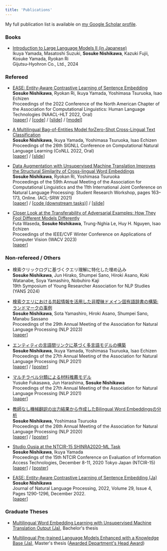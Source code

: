 ```yaml
---
title: 'Publications'
---
```


My full publication list is available on [my Google Scholar profile](https://scholar.google.co.jp/citations?user=LH021foAAAAJ&hl=en).

### Books

- [Introduction to Large Language Models II (in Japanese)](https://www.amazon.co.jp/dp/4297143933) \
Ikuya Yamada, Masatoshi Suzuki, **Sosuke Nishikawa**, Kazuki Fujii, Kosuke Yamada, Ryokan Ri \
Gijutsu-Hyohron Co., Ltd., 2024

### Refereed


- [EASE: Entity-Aware Contrastive Learning of Sentence Embedding](https://aclanthology.org/2022.naacl-main.284/) \
    **Sosuke Nishikawa**, Ryokan Ri, Ikuya Yamada, Yoshimasa Tsuruoka, Isao Echizen \
    Proceedings of the 2022 Conference of the North American Chapter of the Association for Computational Linguistics: Human Language Technologies (NAACL-HLT 2022, Oral) \
    [[paper](https://aclanthology.org/2022.naacl-main.284)] / [[code](https://github.com/studio-ousia/ease)]  / [[slide](https://sosuke.info/files/ease.pdf)]  / [[model](https://huggingface.co/sosuke)]

- [A Multilingual Bag-of-Entities Model forZero-Shot Cross-Lingual Text Classification](https://arxiv.org/pdf/2110.07792.pdf) \
    **Sosuke Nishikawa**, Ikuya Yamada, Yoshimasa Tsuruoka, Isao Echizen \
    Proceedings of the 26th SIGNLL Conference on Computational Natural Language Learning (CoNLL 2022, Oral) \
    [[paper](https://arxiv.org/pdf/2110.07792.pdf)] / [[slide](https://sosuke.info/files/m-boe.pdf)]

- [Data Augmentation with Unsupervised Machine Translation Improves the Structural Similarity of Cross-lingual Word Embeddings](https://aclanthology.org/2021.acl-srw.17/) \
    **Sosuke Nishikawa**, Ryokan Ri, Yoshimasa Tsuruoka \
    Proceedings of the 59th Annual Meeting of the Association for Computational Linguistics and the 11th International Joint Conference on Natural Language Processing: Student Research Workshop, pages 163–173, Online. (ACL-SRW 2021) \
    [[paper](https://aclanthology.org/2021.acl-srw.17/)] / [[code (downstream tasks)](https://github.com/Sosuke115/CLDC)]  / [[slide](https://sosuke115.github.io/files/umtvec_slide.pdf)]

- [Closer Look at the Transferability of Adversarial Examples: How They Fool Different Models Differently](https://arxiv.org/abs/2112.14337) \
    Futa Waseda, **Sosuke Nishikawa**, Trung-Nghia Le, Huy H. Nguyen, Isao Echizen\
    Proceedings of the IEEE/CVF Winter Conference on Applications of Computer Vision (WACV 2023) \
    [[paper](https://arxiv.org/abs/2112.14337)]


### Non-refereed / Others

- 検索クリックログに基づくクエリ理解に特化した埋め込み \
    **Sosuke Nishikawa**, Jun Hirako, Shumpei Sano, Hiroki Asano, Koki Watanabe, Soya Yamashiro, Nobuhiro Kaji \
    19th Symposium of Young Researcher Association for NLP Studies (YANS 2024)

- [検索クエリにおける共起情報を活用した非曖昧ドメイン固有語辞書の構築: ランドマークの事例](https://www.anlp.jp/proceedings/annual_meeting/2023/pdf_dir/Q6-10.pdf) \
    **Sosuke Nishikawa**, Sota Yamashiro, Hiroki Asano, Shumpei Sano, Manabu Sassano \
    Proceedings of the 29th Annual Meeting of the Association for Natural Language Processing (NLP 2023) \
    [[paper](https://www.anlp.jp/proceedings/annual_meeting/2023/pdf_dir/Q6-10.pdf)] 

- [エンティティの言語間リンクに基づく多言語モデルの構築](https://www.anlp.jp/proceedings/annual_meeting/2021/pdf_dir/P8-14.pdf) \
    **Sosuke Nishikawa**, Ikuya Yamada, Yoshimasa Tsuruoka, Isao Echizen \
    Proceedings of the 27th Annual Meeting of the Association for Natural Language Processing (NLP 2021) \
    [[paper](https://www.anlp.jp/proceedings/annual_meeting/2021/pdf_dir/P8-14.pdf)]  / [[poster](https://sosuke115.github.io/files/nlp2021_poster.pdf)]

- [マルチラベル分類による材料推薦モデル](https://www.anlp.jp/proceedings/annual_meeting/2021/pdf_dir/P4-21.pdf) \
    Yusuke Fukasawa, Jun Harashima, **Sosuke Nishikawa** \
    Proceedings of the 27th Annual Meeting of the Association for Natural Language Processing (NLP 2021) \
    [[paper](https://www.anlp.jp/proceedings/annual_meeting/2021/pdf_dir/P4-21.pdf)]

- [教師なし機械翻訳の出力結果から作成したBilingual Word Embeddingsの分析](https://www.anlp.jp/proceedings/annual_meeting/2020/pdf_dir/P5-20.pdf) \
    **Sosuke Nishikawa**, Yoshimasa Tsuruoka \
    Proceedings of the 26th Annual Meeting of the Association for Natural Language Processing (NLP 2020) \
    [[paper](https://www.anlp.jp/proceedings/annual_meeting/2020/pdf_dir/P5-20.pdf)]  / [[poster](https://sosuke115.github.io/files/poster.pdf)]


- [Studio Ousia at the NTCIR-15 SHINRA2020-ML Task](http://research.nii.ac.jp/ntcir/workshop/OnlineProceedings15/pdf/ntcir/08-NTCIR15-SHINRA-NishikawaS.pdf) \
    **Sosuke Nishikawa**, Ikuya Yamada\
    Proceedings of the 15th NTCIR Conference on Evaluation of Information Access Technologies, December 8-11, 2020 Tokyo Japan (NTCIR-15) \
    [[paper](http://research.nii.ac.jp/ntcir/workshop/OnlineProceedings15/pdf/ntcir/08-NTCIR15-SHINRA-NishikawaS.pdf)]  / [[poster](https://sosuke115.github.io/files/shinra_poster.pdf)]

- [EASE: Entity-Aware Contrastive Learning of Sentence Embedding (Ja)](https://www.jstage.jst.go.jp/article/jnlp/29/4/29_1290/_article/-char/ja)  \
  **Sosuke Nishikawa** \
  Journal of Natural Language Processing, 2022, Volume 29, Issue 4, Pages 1290-1296, December 2022. \
  [[paper](https://www.jstage.jst.go.jp/article/jnlp/29/4/29_1290/_pdf/-char/ja)]

### Graduate Theses

- [Multilingual Word Embedding Learning with Unsupervised Machine Translation Output (Ja)](https://sosuke.info/files/b4-thesis.pdf), Bachelor's thesis

- [Multilingual Pre-trained Language Models Enhanced with a Knowledge Base (Ja)](https://sosuke.info/files/m2-thesis.pdf), Master's thesis ([Awarded Department's Head Award](https://www.i.u-tokyo.ac.jp/index_e.shtml))

